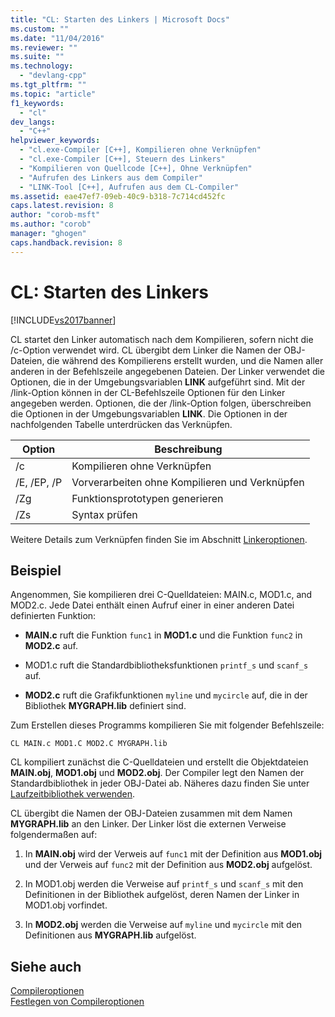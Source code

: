 ```yaml
---
title: "CL: Starten des Linkers | Microsoft Docs"
ms.custom: ""
ms.date: "11/04/2016"
ms.reviewer: ""
ms.suite: ""
ms.technology: 
  - "devlang-cpp"
ms.tgt_pltfrm: ""
ms.topic: "article"
f1_keywords: 
  - "cl"
dev_langs: 
  - "C++"
helpviewer_keywords: 
  - "cl.exe-Compiler [C++], Kompilieren ohne Verknüpfen"
  - "cl.exe-Compiler [C++], Steuern des Linkers"
  - "Kompilieren von Quellcode [C++], Ohne Verknüpfen"
  - "Aufrufen des Linkers aus dem Compiler"
  - "LINK-Tool [C++], Aufrufen aus dem CL-Compiler"
ms.assetid: eae47ef7-09eb-40c9-b318-7c714cd452fc
caps.latest.revision: 8
author: "corob-msft"
ms.author: "corob"
manager: "ghogen"
caps.handback.revision: 8
---
```

# CL: Starten des Linkers
[!INCLUDE[vs2017banner](../../assembler/inline/includes/vs2017banner.md)]

CL startet den Linker automatisch nach dem Kompilieren, sofern nicht die \/c\-Option verwendet wird.  CL übergibt dem Linker die Namen der OBJ\-Dateien, die während des Kompilierens erstellt wurden, und die Namen aller anderen in der Befehlszeile angegebenen Dateien.  Der Linker verwendet die Optionen, die in der Umgebungsvariablen **LINK** aufgeführt sind.  Mit der \/link\-Option können in der CL\-Befehlszeile Optionen für den Linker angegeben werden.  Optionen, die der \/link\-Option folgen, überschreiben die Optionen in der Umgebungsvariablen **LINK**.  Die Optionen in der nachfolgenden Tabelle unterdrücken das Verknüpfen.  
  
|Option|**Beschreibung**|  
|------------|----------------------|  
|\/c|Kompilieren ohne Verknüpfen|  
|\/E, \/EP, \/P|Vorverarbeiten ohne Kompilieren und Verknüpfen|  
|\/Zg|Funktionsprototypen generieren|  
|\/Zs|Syntax prüfen|  
  
 Weitere Details zum Verknüpfen finden Sie im Abschnitt [Linkeroptionen](../../build/reference/linker-options.md).  
  
## Beispiel  
 Angenommen, Sie kompilieren drei C\-Quelldateien: MAIN.c, MOD1.c, and MOD2.c.  Jede Datei enthält einen Aufruf einer in einer anderen Datei definierten Funktion:  
  
-   **MAIN.c** ruft die Funktion `func1` in **MOD1.c** und die Funktion `func2` in **MOD2.c** auf.  
  
-   MOD1.c ruft die Standardbibliotheksfunktionen `printf_s` und `scanf_s` auf.  
  
-   **MOD2.c** ruft die Grafikfunktionen `myline` und `mycircle` auf, die in der Bibliothek **MYGRAPH.lib** definiert sind.  
  
 Zum Erstellen dieses Programms kompilieren Sie mit folgender Befehlszeile:  
  
```  
CL MAIN.c MOD1.C MOD2.C MYGRAPH.lib  
```  
  
 CL kompiliert zunächst die C\-Quelldateien und erstellt die Objektdateien **MAIN.obj**, **MOD1.obj** und **MOD2.obj**.  Der Compiler legt den Namen der Standardbibliothek in jeder OBJ\-Datei ab.  Näheres dazu finden Sie unter [Laufzeitbibliothek verwenden](../../build/reference/md-mt-ld-use-run-time-library.md).  
  
 CL übergibt die Namen der OBJ\-Dateien zusammen mit dem Namen **MYGRAPH.lib** an den Linker.  Der Linker löst die externen Verweise folgendermaßen auf:  
  
1.  In **MAIN.obj** wird der Verweis auf `func1` mit der Definition aus **MOD1.obj** und der Verweis auf `func2` mit der Definition aus **MOD2.obj** aufgelöst.  
  
2.  In MOD1.obj werden die Verweise auf `printf_s` und `scanf_s` mit den Definitionen in der Bibliothek aufgelöst, deren Namen der Linker in MOD1.obj vorfindet.  
  
3.  In **MOD2.obj** werden die Verweise auf `myline` und `mycircle` mit den Definitionen aus **MYGRAPH.lib** aufgelöst.  
  
## Siehe auch  
 [Compileroptionen](../../build/reference/compiler-options.md)   
 [Festlegen von Compileroptionen](../../build/reference/setting-compiler-options.md)